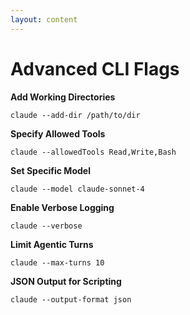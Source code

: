 ```yaml
---
layout: content
---
```


# Advanced CLI Flags

**Add Working Directories**
```
claude --add-dir /path/to/dir
```

**Specify Allowed Tools**
```
claude --allowedTools Read,Write,Bash
```

**Set Specific Model**
```
claude --model claude-sonnet-4
```

**Enable Verbose Logging**
```
claude --verbose
```

**Limit Agentic Turns**
```
claude --max-turns 10
```

**JSON Output for Scripting**
```
claude --output-format json
```
